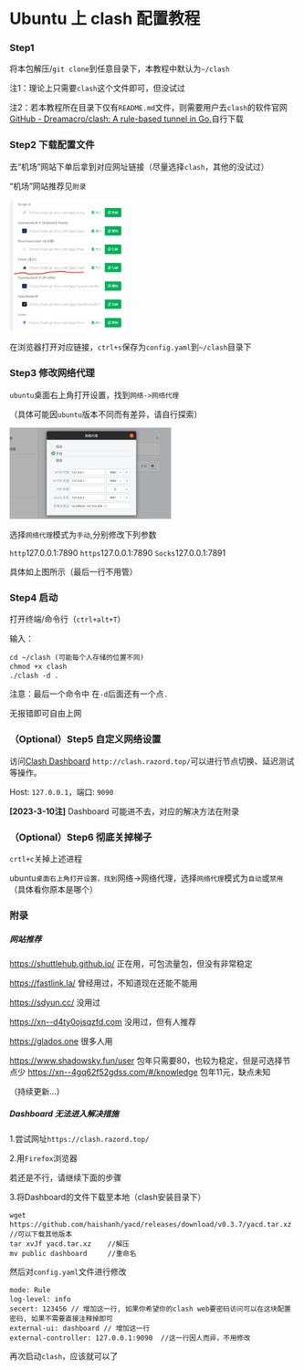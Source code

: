 # Ubuntu 上 clash 配置教程
### Step1

将本包解压/`git clone`到任意目录下，本教程中默认为`~/clash`

注1：理论上只需要`clash`这个文件即可，但没试过

注2：若本教程所在目录下仅有`README.md`文件，则需要用户去`clash`的软件官网[GitHub - Dreamacro/clash: A rule-based tunnel in Go.](https://github.com/Dreamacro/clash.git)自行下载

### Step2 下载配置文件

去“机场”网站下单后拿到对应网址链接（尽量选择`clash`，其他的没试过）

“机场”网站推荐见`附录`

<img src="./README_fig/2022-10-23-17-22-33-image.png" title="" alt="" width="202">

在浏览器打开对应链接，`ctrl+s`保存为`config.yaml`到`~/clash`目录下

### Step3 修改网络代理

`ubuntu`桌面右上角打开设置，找到`网络->网络代理`

（具体可能因`ubuntu`版本不同而有差异，请自行探索）

<img src="./README_fig/linux-clash-5.jpg" title="" alt="" width="283">

选择`网络代理`模式为`手动`,分别修改下列参数

`http`127.0.0.1:7890
`https`127.0.0.1:7890
`Socks`127.0.0.1:7891

具体如上图所示（最后一行不用管）

### Step4 启动

打开终端/命令行（`ctrl+alt+T`）

输入：

```
cd ~/clash (可能每个人存储的位置不同)
chmod +x clash
./clash -d .
```

注意：最后一个命令中 在`-d`后面还有一个点`.`

无报错即可自由上网

### （Optional）Step5 自定义网络设置

访问[Clash Dashboard](http://clash.razord.top/) `http://clash.razord.top/`可以进行节点切换、延迟测试等操作。

Host: `127.0.0.1`，端口: `9090`

**[2023-3-10注]**
Dashboard 可能进不去，对应的解决方法在附录


### （Optional）Step6 彻底关掉梯子

`crtl+c`关掉上述进程

ubuntu`桌面右上角打开设置，找到`网络->网络代理，选择`网络代理`模式为`自动`或`禁用`（具体看你原本是哪个）

### 附录

##### 网站推荐

https://shuttlehub.github.io/ 正在用，可包流量包，但没有非常稳定

https://fastlink.la/ 曾经用过，不知道现在还能不能用

https://sdyun.cc/ 没用过

https://xn--d4ty0ojsqzfd.com 没用过，但有人推荐

https://glados.one  很多人用

https://www.shadowsky.fun/user 包年只需要80，也较为稳定，但是可选择节点少
https://xn--4gq62f52gdss.com/#/knowledge 包年11元，缺点未知

（持续更新...）

##### Dashboard 无法进入解决措施

1.尝试网址`https://clash.razord.top/`

2.用`Firefox`浏览器

若还是不行，请继续下面的步骤

3.将Dashboard的文件下载至本地（clash安装目录下）
```
wget https://github.com/haishanh/yacd/releases/download/v0.3.7/yacd.tar.xz  //可以下载其他版本
tar xvJf yacd.tar.xz    //解压
mv public dashboard     //重命名
```
然后对`config.yaml`文件进行修改
```
mode: Rule
log-level: info
secert: 123456 // 增加这一行, 如果你希望你的clash web要密码访问可以在这块配置密码, 如果不需要直接注释掉即可
external-ui: dashboard // 增加这一行
external-controller: 127.0.0.1:9090  //这一行因人而异，不用修改

```
再次启动`clash`，应该就可以了
